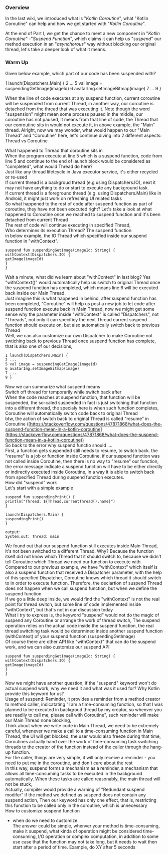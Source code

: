 
### Overview

In the last wiki, we introduced what is "_Kotlin Coroutine_", what "Kotlin Coroutine" can help and how we get started with "_Kotlin Coroutine_".

At the end of Part I, we get the chance to meet a new component in "_Kotlin Coroutine_" -"_Suspend Function_", which claims it can help us "_suspend_" our method execution in an "_asynchorous_" way without blocking our original thread, let's take a deeper look of what it means.

### Warm Up

Given below example, which part of our code has been suspended with?

1 launch(Dispatchers.Main) {
2    ...
5    val image = suspendingGetImage(imageId)
6    avatarImg.setImageBitmap(image)
7    ...
9 }

  

When the line of code executes at any suspend function, current coroutine will be suspended from current Thread, in another way, our coroutine is detached from the thread that was executing it. Note though the word "suspension" might mean some process paused in the middle, our coroutine has not paused, it means from that line of code, the Thread that our conroutine sits in would not execute it, in above example, the "Main" thread. Alright, now we may wonder, what would happen to our "Main Thread" and "Coroutine" here, let's continue diving into 2 different aspects: Thread vs Coroutine

What happened to Thread that coroutine sits in  
When the program execute at line 5 which is a suspend function, code from line 5 and continue to the end of launch block would be considered as "completed", what would Thread do here?  
Just like any thread lifetcycle in Java executor service, it's either recycled or re-used  
If current thread is a backgroud thread (e.g using Dispatchers.IO), next it may not have anything to do or start to execute any background task.  
If current thread is a foreground thread (e.g. using Dispatchers.Main) like in Android, it might just work on refreshing UI related tasks  
So what happened to the rest of code after suspend function as part of coroutine, they have not been executed right? Let's take a look at what happened to Coroutine once we reached to suspend function and it's been detached from current Thread  
The rest of code will continue executing in specified Thread,  
Who determines its execution Thread? The suspend function  
in below example, the IO Thread which specified inside our suspend function in "withContext".

```  
suspend fun suspendingGetImage(imageId: String) {  
withContext(Dispatchers.IO) {  
getImage(imageId)  
}  
}  
```  
Wait a minute, what did we learn about "withContext" in last blog? Yes "withContext()" would automatically help us switch to original Thread once the suspend function has completed, which means line 6 will be executed back inside our Main Thread.  
Just imagine this is what happened in behind, after suspend function has been completed, "Coroutine" will help us post a new job to let code after suspend function execute back in Main Thread, now we might get some sense why the parameter inside "withContext" is called "Dispatchers", not "Threads", not only it can specificy the next Thread current suspend function should execute on, but also automatically switch back to previous Thread  
Well, we can also customize our own Dispatcher to make Coroutine not swtiching back to previous Thread once suspend function has complete, that is also one of our decisions,

```  
1 launch(Dispatchers.Main) {  
2 ...  
5 val image = suspendingGetImage(imageId)  
6 avatarImg.setImageBitmap(image)  
7 ...  
9 }  
```  
Now we can summarize what suspend means  
Switch off thread for temporarily while switch back after  
When the code reaches at suspend function, that function will be suspended, the so-caled suspended in fact is just switching that function into a different thread, the specialy here is when such function completes, Coroutine will automatically switch code back to original Thread  
btw, the action of switch back to original Thread is called "resume" in Coroutine ([https://stackoverflow.com/questions/47871868/what-does-the-suspend-function-mean-in-a-kotlin-coroutine](https://stackoverflow.com/questions/47871868/what-does-the-suspend-function-mean-in-a-kotlin-coroutine))  
So back to the error why suspend functio should ....  
First, a function gets suspended still needs to resume, to switch back. the "resume" is a job or function inside Coroutine, if our suspend function was not called inside Coroutine, then there is no way to "resume" our function, the error message indicate a suspend function will have to be either directly or indirectly executed inside Coroutine, in a way it is able to switch back from specified Thread during suspend function executes.  
How did "suspend" work  
Let's start with a simple example  
```  
suspend fun suspendingPrint() {  
println("Thread: ${Thread.currentThread().name}")  
}

launch(Dispatchers.Main) {  
suspendingPrint()  
}

output:  
System.out: Thread: main  
```  
We found out that our suspend function still executes inside Main Thread, it's not been switched to a different Thread. Why? Because the function itself did not know which Thread that it should switch to, because we didn't tell Coroutine which Thread we need our function to execute with.  
Compared to our previous example, we have "withContext" which itself is also a suspend function that received a Dispatcher parameter, with the help of this specified Dispatcher, Coroutine knows which thread it should switch to in order to execute function. Therefore, the declartion of suspend Thread does not happen when we call suspend function, but when we define the suspend function  
If we go a little deep inside, we would find the "withContext" is not the real point for thread switch, but some line of code implemented inside "withContext", but that's not in our discussion today  
What I try to express is, the keyword "suspend" would not do the magic of suspend any Coroutine or arrange the work of thread switch, The suspend operation relies on the actual code inside the suspend function, the real thread switching task would be determined inside another suspend function (withContext) of your suspend function (suspendingGetImage)  
Of course there are other API like "withContext" that can do the suspend work, and we can also customize our suspend API  
```  
suspend fun suspendingGetImage(imageId: String) {  
withContext(Dispatchers.IO) {  
getImage(imageId)  
}  
}  
```  
Now we might have another question, if the "suspend" keyword won't do actual suspend work, why we need it and what was it used for? Why Kotlin provide this keyword for us?  
Usage of suspend: Reminder, it provides a reminder from a method creator to method caller, indicatating "I am a time-consuming function, so that I was planned to be executed in backgroud thread by my creator, so whenver you are readlly to call me, please call with Coroutine", such reminder will make our Main Thread none blocking,  
Think about when we write code in Main Thread, we need to be extremely careful, whenever we make a call to a time-consuming function in Main Thread, the UI will get blocked, the user would also freeze during that time, Coroutines actually hand over the work of time-consuming task switching threads to the creator of the function instead of the caller through the hang-up function.  
For the caller, things are very simple, it will only receive a reminder - you need to put me in the coroutine, and don't care about the rest  
In this way, suspend forms a mechanism as a reminder, a mechanism that allows all time-consuming tasks to be executed in the background automatically. When these tasks are called reasonably, the main thread will not be stuck,  
Actually, compiler would provide a warning of "Redundant suspend modifer" if the method we defined as suspend does not contain any suspend action, Then our keyword has only one effect, that is, restricting this function to be called only in the coroutine, which is unnecessary  
How to customize suspend function  
- when do we need to customize  
The answer could be simple, whenver your method is time-consuming, make it suspend, what kinda of operation might be considered time-consuming, I/O operation or complex computation, in addition to some use case that the function may not take long, but it needs to wait then start after a period of time. Example, do XY after 5 seconds


<!--stackedit_data:
eyJoaXN0b3J5IjpbNDY1Mzk4OTU5LC0xMjg5MDIzNjQ3LC0xMz
I3MzE1Mzc0LDgyMDY5MTM3MywtMjA2NjAxMTcxMywtNDQ5OTAz
ODM2LC0xOTc3MTkzMDAwLC0xODQ0MDg2MjQ1LC0xMTU5MjUxMT
g2LDIyNzkxNjkyNywtNTA2NDgyOTA3LDE3NTAzNDk1MTJdfQ==

-->